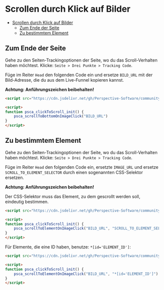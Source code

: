 # Scrollen durch Klick auf Bilder

<!-- TOC -->
* [Scrollen durch Klick auf Bilder](#scrollen-durch-klick-auf-bilder)
  * [Zum Ende der Seite](#zum-ende-der-seite)
  * [Zu bestimmtem Element](#zu-bestimmtem-element)
<!-- TOC -->

## Zum Ende der Seite

Gehe zu den Seiten-Trackingoptionen der Seite, wo du das Scroll-Verhalten haben möchtest.
Klicke: `Seite > Drei Punkte > Tracking Code`.

Füge im Reiter `Head` den folgenden Code ein und ersetze `BILD_URL` mit der Bild-Adresse, die du aus dem
Live-Funnel kopieren kannst.

**Achtung: Anführungszeichen beibehalten!**

```html
<script src="https://cdn.jsdelivr.net/gh/Perspective-Software/community-assets@1.0.0/scripts/clickToScroll.js"></script>

<script>
function psca_clickToScroll_init() {
    psca_scrollToBottomOnImageClick("BILD_URL")
}
</script>
```

## Zu bestimmtem Element

Gehe zu den Seiten-Trackingoptionen der Seite, wo du das Scroll-Verhalten haben möchtest.
Klicke: `Seite > Drei Punkte > Tracking Code`.

Füge im Reiter `Head` den folgenden Code ein, ersetzte `IMAGE_URL` und ersetze `SCROLL_TO_ELEMENT_SELECTOR` durch einen sogenannten CSS-Selektor ersetzen.

**Achtung: Anführungszeichen beibehalten!**

Der CSS-Selektor muss das Element, zu dem gescrollt werden soll, eindeutig bestimmen.

```html
<script src="https://cdn.jsdelivr.net/gh/Perspective-Software/community-assets@1.0.0/scripts/clickToScroll.js"></script>

<script>
function psca_clickToScroll_init() {
    psca_scrollToElementOnImageClick("BILD_URL", "SCROLL_TO_ELEMENT_SELECTOR")
}
</script>
```

Für Elemente, die eine ID haben, benutze: `*[id='ELEMENT_ID']`: 

```html
<script src="https://cdn.jsdelivr.net/gh/Perspective-Software/community-assets@1.0.0/scripts/clickToScroll.js"></script>

<script>
function psca_clickToScroll_init() {
    psca_scrollToElementOnImageClick("BILD_URL", "*[id='ELEMENT_ID']")
}
</script>
```
